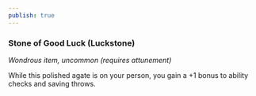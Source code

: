 ```yaml
---
publish: true
---
```

### Stone of Good Luck (Luckstone)

*Wondrous item, uncommon (requires attunement)*

While this polished agate is on your person, you gain a +1 bonus to ability checks and saving throws.